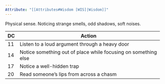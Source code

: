 ```yaml
---
Attribute: "[[Attributes#Wisdom [WIS]|Wisdom]]"
---
```

Physical sense.  Noticing strange smells, odd shadows, soft noises.

| **DC** | **Action**                                                     |
| ------ | -------------------------------------------------------------- |
| 11     | Listen to a loud argument through a heavy door                 |
| 14     | Notice something out of place while focusing on something else |
| 17     | Notice a well-hidden trap                                      |
| 20     | Read someone’s lips from across a chasm                        |
